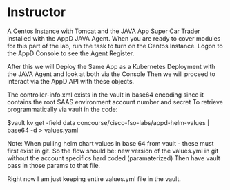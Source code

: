 Instructor
===========

A Centos Instance with Tomcat and the JAVA App Super Car Trader installed with the AppD JAVA Agent.
When you are ready to cover modules for this part of the lab, run the task to turn on the Centos Instance.
Logon to the AppD Console to see the Agent Register.

After this we will Deploy the Same App as a Kubernetes Deployment with the JAVA Agent and look at both via the Console
Then we will proceed to interact via the AppD API with these objects.

The controller-info.xml exists in the vault in base64 encoding since it contains the root SAAS environment account number and secret
To retrieve programmatically via vault in the code:

$vault kv get -field data concourse/cisco-fso-labs/appd-helm-values | base64 -d > values.yaml

Note: When pulling helm chart values in base 64 from vault - these must first exist in git. So the flow should be:
new version of the values.yml in git without the account specifics hard coded (paramaterized)
Then have vault pass in those params to that file.

Right now I am just keeping entire values.yml file in the vault.

